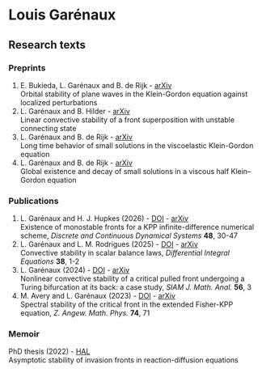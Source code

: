 # Louis Garénaux

## Research texts

### Preprints
1. E. Bukieda, L. Garénaux and B. de Rijk - [arXiv](https://arxiv.org/abs/2506.06029)<br>
   Orbital stability of plane waves in the Klein-Gordon equation against localized perturbations
1. L. Garénaux and B. Hilder - [arXiv](https://arxiv.org/abs/2503.09522) <br>
   Linear convective stability of a front superposition with unstable connecting state
1. L. Garénaux and B. de Rijk - [arXiv](https://arxiv.org/abs/2402.02220)<br>
   Long time behavior of small solutions in the viscoelastic Klein-Gordon equation
1. L. Garénaux and B. de Rijk - [arXiv](https://arxiv.org/abs/2509.13188)<br>
   Global existence and decay of small solutions in a viscous half Klein–Gordon equation 

### Publications

1. L. Garénaux and H. J. Hupkes (2026) - [DOI](https://doi.org/10.3934/dcds.2025134) - [arXiv](https://arxiv.org/abs/2412.16580)<br>
   Existence of monostable fronts for a KPP infinite-difference numerical scheme, _Discrete and Continuous Dynamical Systems_ **48**, 30-47
1. L. Garénaux and L. M. Rodrigues (2025) - [DOI](https://doi.org/10.3934/dcds.2025134) - [arXiv](https://arxiv.org/abs/2412.16580) <br>
   Convective stability in scalar balance laws, _Differential Integral Equations_ **38**, 1-2
1. L. Garénaux (2024) - [DOI](https://doi.org/10.1137/21M1451038) - [arXiv](https://arxiv.org/abs/2110.02946) <br>
   Nonlinear convective stability of a critical pulled front undergoing a Turing bifurcation at its back: a case study, _SIAM J. Math. Anal._ **56**, 3 
1. M. Avery and L. Garénaux (2023) - [DOI](https://doi.org/10.1007/s00033-023-01960-8) - [arXiv](https://arxiv.org/abs/2009.01506)<br>
   Spectral stability of the critical front in the extended Fisher-KPP equation, _Z. Angew. Math. Phys._ **74**, 71

### Memoir
PhD thesis (2022) - [HAL](https://hal.archives-ouvertes.fr/view/index/docid/3726785)<br>
Asymptotic stability of invasion fronts in reaction-diffusion equations
